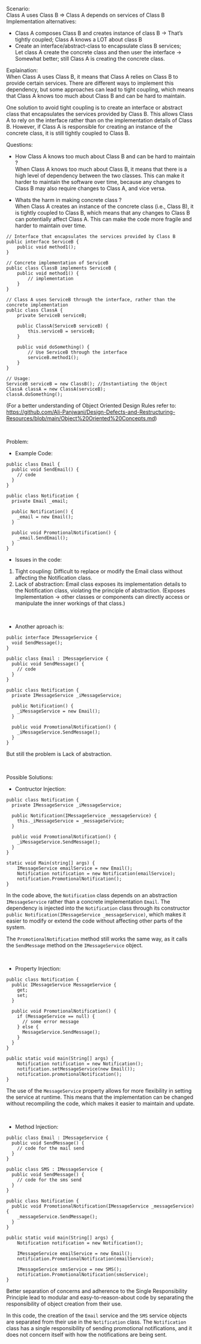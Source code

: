 Scenario:  
Class A uses Class B => Class A depends on services of Class B  
Implementation alternatives:
- Class A composes Class B and creates instance of class B -> That’s tightly coupled; Class A knows a LOT about class B
- Create an interface/abstract-class to encapsulate class B services;  
  Let class A create the concrete class and then user the interface -> Somewhat better; still Class A is creating the concrete class.
  
Explaination:  
When Class A uses Class B, it means that Class A relies on Class B to provide certain services. There are different ways to implement this dependency, but some approaches can lead to tight coupling, which means that Class A knows too much about Class B and can be hard to maintain.

One solution to avoid tight coupling is to create an interface or abstract class that encapsulates the services provided by Class B. This allows Class A to rely on the interface rather than on the implementation details of Class B. However, if Class A is responsible for creating an instance of the concrete class, it is still tightly coupled to Class B.

Questions:  
- How Class A knows too much about Class B and can be hard to maintain ?  
When Class A knows too much about Class B, it means that there is a high level of dependency between the two classes. This can make it harder to maintain the software over time, because any changes to Class B may also require changes to Class A, and vice versa.
  
- Whats the harm in making concrete class ?  
When Class A creates an instance of the concrete class (i.e., Class B), it is tightly coupled to Class B, which means that any changes to Class B can potentially affect Class A. This can make the code more fragile and harder to maintain over time.
```
// Interface that encapsulates the services provided by Class B
public interface ServiceB {
    public void method1();
}

// Concrete implementation of ServiceB
public class ClassB implements ServiceB {
    public void method1() {
        // implementation
    }
}

// Class A uses ServiceB through the interface, rather than the concrete implementation
public class ClassA {
    private ServiceB serviceB;

    public ClassA(ServiceB serviceB) {
        this.serviceB = serviceB;
    }

    public void doSomething() {
        // Use ServiceB through the interface
        serviceB.method1();
    }
}

// Usage:
ServiceB serviceB = new ClassB(); //Instantiating the Object
ClassA classA = new ClassA(serviceB);
classA.doSomething();
```
(For a better understanding of Object Oriented Design Rules refer to: https://github.com/Ali-Panjwani/Design-Defects-and-Restructuring-Resources/blob/main/Object%20Oriented%20Concepts.md)

&nbsp;

Problem:  
- Example Code:  
```
public class Email {
  public void SendEmail() {
    // code
  }
}

public class Notification {
  private Email _email;
  
  public Notification() {
    _email = new Email();
  }

  public void PromotionalNotification() {
    _email.SendEmail();
  }
}
```  
- Issues in the code:
1. Tight coupling: Difficult to replace or modify the Email class without affecting the Notification class.
2. Lack of abstraction: Email class exposes its implementation details to the Notification class, violating the principle of abstraction. (Exposes Implementation ->  other classes or components can directly access or manipulate the inner workings of that class.)  

&nbsp;

- Another aproach is:
```
public interface IMessageService {
  void SendMessage();
}

public class Email : IMessageService {
  public void SendMessage() {
    // code
  }
}

public class Notification {
  private IMessageService _iMessageService;

  public Notification() {
    _iMessageService = new Email();
  }
  
  public void PromotionalNotification() {
    _iMessageService.SendMessage();
  }
}
```
But still the problem is Lack of abstraction.

&nbsp;

Possible Solutions:
- Contructor Injection:
```
public class Notification {
  private IMessageService _iMessageService;

  public Notification(IMessageService _messageService) {
    this._iMessageService = _messageService;
  }

  public void PromotionalNotification() {
    _iMessageService.SendMessage();
  }
}

static void Main(string[] args) {
    IMessageService emailService = new Email();
    Notification notification = new Notification(emailService);
    notification.PromotionalNotification();
}
```
In the code above, the `Notification` class depends on an abstraction `IMessageService` rather than a concrete implementation `Email`. The dependency is injected into the `Notification` class through its constructor `public Notification(IMessageService _messageService)`, which makes it easier to modify or extend the code without affecting other parts of the system.  


The `PromotionalNotification` method still works the same way, as it calls the `SendMessage` method on the `IMessageService` object.

&nbsp;

- Property Injection:
```
public class Notification {
  public IMessageService MessageService {
    get;
    set;
  }

  public void PromotionalNotification() {
    if (MessageService == null) {
      // some error message
    } else {
      MessageService.SendMessage();
    }
  }
}

public static void main(String[] args) {
    Notification notification = new Notification();
    notification.setMessageService(new Email());
    notification.promotionalNotification();
}
```
The use of the `MessageService` property allows for more flexibility in setting the service at runtime. This means that the implementation can be changed without recompiling the code, which makes it easier to maintain and update.

&nbsp;

- Method Injection:
```
public class Email : IMessageService {
  public void SendMessage() {
    // code for the mail send
  }
}

public class SMS : IMessageService {
  public void SendMessage() {
    // code for the sms send
  }
}

public class Notification {
  public void PromotionalNotification(IMessageService _messageService) {
    _messageService.SendMessage();
  }
}

public static void main(String[] args) {
    Notification notification = new Notification();
    
    IMessageService emailService = new Email();
    notification.PromotionalNotification(emailService);

    IMessageService smsService = new SMS();
    notification.PromotionalNotification(smsService);
}
```
Better separation of concerns and adherence to the Single Responsibility Principle lead to modular and easy-to-reason-about code by separating the responsibility of object creation from their use.  

In this code, the creation of the `Email` service and the `SMS` service objects are separated from their use in the `Notification` class. The `Notification` class has a single responsibility of sending promotional notifications, and it does not concern itself with how the notifications are being sent.

